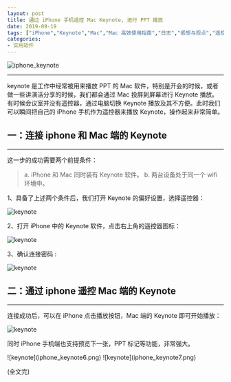 ```yaml
---
layout: post
title: 通过 iPhone 手机遥控 Mac Keynote, 进行 PPT 播放
date: 2019-09-19
tags: ["iPhone","Keynote","Mac","Mac 高效使用指南","日志","感想与观点","遥控器"]
categories:
- 实用软件
---
```


![iphone_keynote](iphone_keynote.png "iphone_keynote")

* * *

keynote 是工作中经常被用来播放 PPT 的 Mac 软件，特别是开会的时候，或者做一些讲演活分享的时候，我们都会通过 Mac 投屏到屏幕进行 Keynote 播放。有时候会议室并没有遥控器，通过电脑切换 Keynote 播放及其不方便。此时我们可以瞬间把自己的 iPhone 手机作为遥控器来播放 Keynote，操作起来非常简单。

## 一：连接 iphone 和 Mac 端的 Keynote

* * *

这一步的成功需要两个前提条件：

> a. iPhone 和 Mac 同时装有 Keynote 软件。
>   b. 两台设备处于同一个 wifi 环境中。

1、具备了上述两个条件后，我们打开 Keynote 的偏好设置，选择遥控器：

![keynote](mac_keynote1.png)

2、打开 iPhone 中的 Keynote 软件，点击右上角的遥控器图标：

![keynote](iphone_keynote2.png)

3、确认连接密码 :

![keynote](iphone_keynote3.png)

## 二：通过 iphone 遥控 Mac 端的 Keynote

* * *

连接成功后，可以在 iPhone 点击播放按钮，Mac 端的 Keynote 即可开始播放：

![keynote](iphone_keynote5.png)

同时 iPhone 手机端也支持预览下一张，PPT 标记等功能，非常强大。

<div>
![keynote](iphone_keynote6.png)
![keynote](iphone_keynote7.png)
</div>

(全文完)